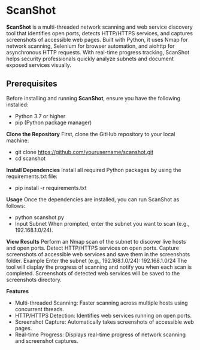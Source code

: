 # ScanShot

**ScanShot** is a multi-threaded network scanning and web service discovery tool that identifies open ports, detects HTTP/HTTPS services, and captures screenshots of accessible web pages. Built with Python, it uses Nmap for network scanning, Selenium for browser automation, and aiohttp for asynchronous HTTP requests. With real-time progress tracking, ScanShot helps security professionals quickly analyze subnets and document exposed services visually.

## Prerequisites

Before installing and running **ScanShot**, ensure you have the following installed:
- Python 3.7 or higher
- pip (Python package manager)

**Clone the Repository**
First, clone the GitHub repository to your local machine:
- git clone https://github.com/yourusername/scanshot.git
- cd scanshot

**Install Dependencies**
Install all required Python packages by using the requirements.txt file:
- pip install -r requirements.txt

**Usage**
Once the dependencies are installed, you can run ScanShot as follows:
- python scanshot.py
- Input Subnet
When prompted, enter the subnet you want to scan (e.g., 192.168.1.0/24).
  
**View Results**
  Perform an Nmap scan of the subnet to discover live hosts and open ports.
  Detect HTTP/HTTPS services on open ports.
  Capture screenshots of accessible web services and save them in the screenshots folder.
  Example
  Enter the subnet (e.g., 192.168.1.0/24): 192.168.1.0/24
  The tool will display the progress of scanning and notify you when each scan is completed. Screenshots of detected web services will be saved to the screenshots directory.

**Features**
- Multi-threaded Scanning: Faster scanning across multiple hosts using concurrent threads.
- HTTP/HTTPS Detection: Identifies web services running on open ports.
- Screenshot Capture: Automatically takes screenshots of accessible web pages.
- Real-time Progress: Displays real-time progress of network scanning and screenshot captures.
